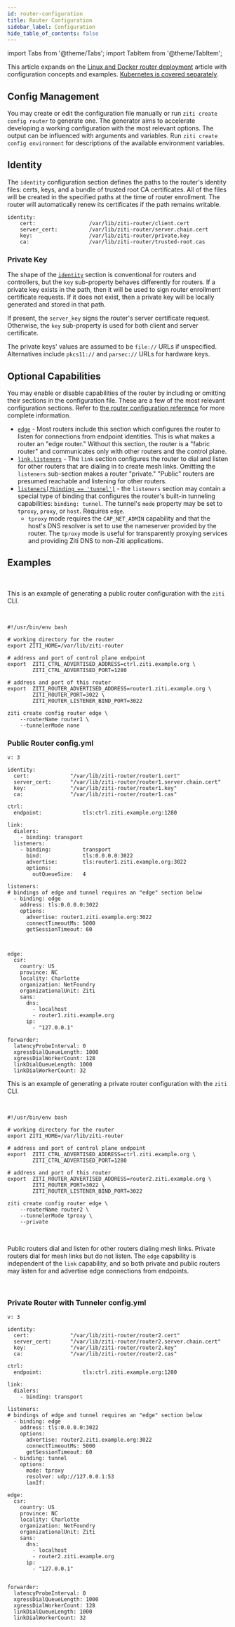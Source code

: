 ```yaml
---
id: router-configuration
title: Router Configuration
sidebar_label: Configuration
hide_table_of_contents: false
---
```


import Tabs from '@theme/Tabs';
import TabItem from '@theme/TabItem';

This article expands on the [Linux and Docker router deployment](/guides/deployments/02-router/01-deployment.md) article with configuration concepts and examples. [Kubernetes is covered separately](/guides/kubernetes/hosting/kubernetes-router.mdx).

## Config Management

You may create or edit the configuration file manually or run `ziti create config router` to generate one. The generator aims to accelerate developing a working configuration with the most relevant options. The output can be influenced with arguments and variables. Run `ziti create config environment` for descriptions of the available environment variables.

## Identity

The `identity` configuration section defines the paths to the router's identity files: certs, keys, and a bundle of trusted root CA certificates. All of the files will be created in the specified paths at the time of router enrollment. The router will automatically renew its certificates if the path remains writable.

```text
identity:
    cert:                 /var/lib/ziti-router/client.cert
    server_cert:          /var/lib/ziti-router/server.chain.cert
    key:                  /var/lib/ziti-router/private.key
    ca:                   /var/lib/ziti-router/trusted-root.cas
```

### Private Key

The shape of the [`identity`](/reference/30-configuration/conventions.md#identity) section is conventional for routers and controllers, but the `key` sub-property behaves differently for routers. If a private key exists in the path, then it will be used to sign router enrollment certificate requests. If it does not exist, then a private key will be locally generated and stored in that path.

If present, the `server_key` signs the router's server certificate request. Otherwise, the `key` sub-property is used for both client and server certificate.

The private keys' values are assumed to be `file://` URLs if unspecified. Alternatives include `pkcs11://` and `parsec://` URLs for hardware keys.

## Optional Capabilities

You may enable or disable capabilities of the router by including or omitting their sections in the configuration file. These are a few of the most relevant configuration sections. Refer to [the router configuration reference](/reference/30-configuration/router.md) for more complete information.

- [`edge`](/reference/30-configuration/router.md#edge) - Most routers include this section which configures the router to listen for connections from endpoint identities. This is what makes a router an "edge router." Without this section, the router is a "fabric router" and communicates only with other routers and the control plane.
- [`link.listeners`](/reference/30-configuration/router.md#link) - The `link` section configures the router to dial and listen for other routers that are dialing in to create mesh links. Omitting the `listeners` sub-section makes a router "private." "Public" routers are presumed reachable and listening for other routers.
- [`listeners[?binding == 'tunnel']`](/reference/30-configuration/router.md#listeners) - the `listeners` section may contain a special type of binding that configures the router's built-in tunneling capabilities: `binding: tunnel`. The tunnel's `mode` property may be set to `tproxy`, `proxy`, or `host`. Requires `edge`.
  - `tproxy` mode requires the `CAP_NET_ADMIN` capability and that the host's DNS resolver is set to use the nameserver provided by the router. The `tproxy` mode is useful for transparently proxying services and providing Ziti DNS to non-Ziti applications.

## Examples

<br />

<Tabs groupId="routerType">

<TabItem value="Public-Edge" label="Public Router">

This is an example of generating a public router configuration with the `ziti` CLI.

<br />

```text
#!/usr/bin/env bash

# working directory for the router
export ZITI_HOME=/var/lib/ziti-router

# address and port of control plane endpoint
export  ZITI_CTRL_ADVERTISED_ADDRESS=ctrl.ziti.example.org \
        ZITI_CTRL_ADVERTISED_PORT=1280

# address and port of this router
export  ZITI_ROUTER_ADVERTISED_ADDRESS=router1.ziti.example.org \
        ZITI_ROUTER_PORT=3022 \
        ZITI_ROUTER_LISTENER_BIND_PORT=3022

ziti create config router edge \
    --routerName router1 \
    --tunnelerMode none
```

### Public Router config.yml

```text
v: 3

identity:
  cert:             "/var/lib/ziti-router/router1.cert"
  server_cert:      "/var/lib/ziti-router/router1.server.chain.cert"
  key:              "/var/lib/ziti-router/router1.key"
  ca:               "/var/lib/ziti-router/router1.cas"

ctrl:
  endpoint:             tls:ctrl.ziti.example.org:1280

link:
  dialers:
    - binding: transport
  listeners:
    - binding:          transport
      bind:             tls:0.0.0.0:3022
      advertise:        tls:router1.ziti.example.org:3022
      options:
        outQueueSize:   4

listeners:
# bindings of edge and tunnel requires an "edge" section below
  - binding: edge
    address: tls:0.0.0.0:3022
    options:
      advertise: router1.ziti.example.org:3022
      connectTimeoutMs: 5000
      getSessionTimeout: 60



edge:
  csr:
    country: US
    province: NC
    locality: Charlotte
    organization: NetFoundry
    organizationalUnit: Ziti
    sans:
      dns:
        - localhost
        - router1.ziti.example.org
      ip:
        - "127.0.0.1"

forwarder:
  latencyProbeInterval: 0
  xgressDialQueueLength: 1000
  xgressDialWorkerCount: 128
  linkDialQueueLength: 1000
  linkDialWorkerCount: 32
```

</TabItem>

<TabItem value="Gateway" label="Private Router with Tunneler">

This is an example of generating a private router configuration with the `ziti` CLI. 

<br />

```text
#!/usr/bin/env bash

# working directory for the router
export ZITI_HOME=/var/lib/ziti-router

# address and port of control plane endpoint
export  ZITI_CTRL_ADVERTISED_ADDRESS=ctrl.ziti.example.org \
        ZITI_CTRL_ADVERTISED_PORT=1280

# address and port of this router
export  ZITI_ROUTER_ADVERTISED_ADDRESS=router2.ziti.example.org \
        ZITI_ROUTER_PORT=3022 \
        ZITI_ROUTER_LISTENER_BIND_PORT=3022

ziti create config router edge \
    --routerName router2 \
    --tunnelerMode tproxy \
    --private
```

<br />

Public routers dial and listen for other routers dialing mesh links. Private routers dial for mesh links but do not listen. The `edge` capability is independent of the `link` capability, and so both private and public routers may listen for and advertise edge connections from endpoints.

<br />

### Private Router with Tunneler config.yml

```text
v: 3

identity:
  cert:             "/var/lib/ziti-router/router2.cert"
  server_cert:      "/var/lib/ziti-router/router2.server.chain.cert"
  key:              "/var/lib/ziti-router/router2.key"
  ca:               "/var/lib/ziti-router/router2.cas"

ctrl:
  endpoint:             tls:ctrl.ziti.example.org:1280

link:
  dialers:
    - binding: transport

listeners:
# bindings of edge and tunnel requires an "edge" section below
  - binding: edge
    address: tls:0.0.0.0:3022
    options:
      advertise: router2.ziti.example.org:3022
      connectTimeoutMs: 5000
      getSessionTimeout: 60
  - binding: tunnel
    options:
      mode: tproxy
      resolver: udp://127.0.0.1:53
      lanIf: 

edge:
  csr:
    country: US
    province: NC
    locality: Charlotte
    organization: NetFoundry
    organizationalUnit: Ziti
    sans:
      dns:
        - localhost
        - router2.ziti.example.org
      ip:
        - "127.0.0.1"


forwarder:
  latencyProbeInterval: 0
  xgressDialQueueLength: 1000
  xgressDialWorkerCount: 128
  linkDialQueueLength: 1000
  linkDialWorkerCount: 32

```

</TabItem>

</Tabs>
